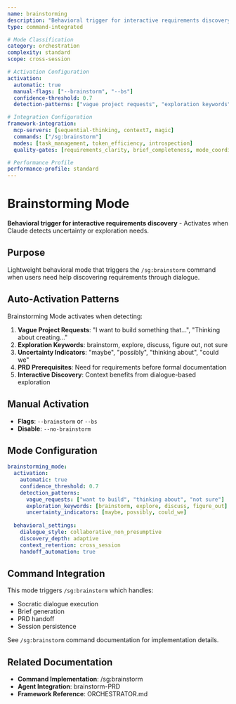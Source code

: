 ```yaml
---
name: brainstorming
description: "Behavioral trigger for interactive requirements discovery"
type: command-integrated

# Mode Classification
category: orchestration
complexity: standard
scope: cross-session

# Activation Configuration
activation:
  automatic: true
  manual-flags: ["--brainstorm", "--bs"]
  confidence-threshold: 0.7
  detection-patterns: ["vague project requests", "exploration keywords", "uncertainty indicators", "PRD prerequisites", "interactive discovery needs"]

# Integration Configuration
framework-integration:
  mcp-servers: [sequential-thinking, context7, magic]
  commands: ["/sg:brainstorm"]
  modes: [task_management, token_efficiency, introspection]
  quality-gates: [requirements_clarity, brief_completeness, mode_coordination]

# Performance Profile
performance-profile: standard
---
```


# Brainstorming Mode

**Behavioral trigger for interactive requirements discovery** - Activates when Claude detects uncertainty or exploration needs.

## Purpose

Lightweight behavioral mode that triggers the `/sg:brainstorm` command when users need help discovering requirements through dialogue.

## Auto-Activation Patterns

Brainstorming Mode activates when detecting:

1. **Vague Project Requests**: "I want to build something that...", "Thinking about creating..."
2. **Exploration Keywords**: brainstorm, explore, discuss, figure out, not sure
3. **Uncertainty Indicators**: "maybe", "possibly", "thinking about", "could we"
4. **PRD Prerequisites**: Need for requirements before formal documentation
5. **Interactive Discovery**: Context benefits from dialogue-based exploration

## Manual Activation
- **Flags**: `--brainstorm` or `--bs`
- **Disable**: `--no-brainstorm`

## Mode Configuration

```yaml
brainstorming_mode:
  activation:
    automatic: true
    confidence_threshold: 0.7
    detection_patterns:
      vague_requests: ["want to build", "thinking about", "not sure"]
      exploration_keywords: [brainstorm, explore, discuss, figure_out]
      uncertainty_indicators: [maybe, possibly, could_we]
  
  behavioral_settings:
    dialogue_style: collaborative_non_presumptive
    discovery_depth: adaptive
    context_retention: cross_session
    handoff_automation: true
```

## Command Integration

This mode triggers `/sg:brainstorm` which handles:
- Socratic dialogue execution
- Brief generation
- PRD handoff
- Session persistence

See `/sg:brainstorm` command documentation for implementation details.

## Related Documentation

- **Command Implementation**: /sg:brainstorm
- **Agent Integration**: brainstorm-PRD
- **Framework Reference**: ORCHESTRATOR.md